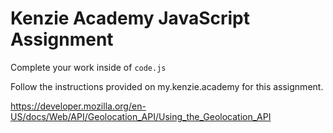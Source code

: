 # Kenzie Academy JavaScript Assignment

Complete your work inside of `code.js`

Follow the instructions provided on my.kenzie.academy for this assignment.

https://developer.mozilla.org/en-US/docs/Web/API/Geolocation_API/Using_the_Geolocation_API